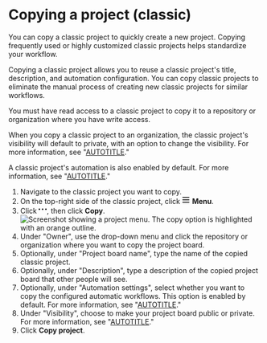 # Copying a project (classic)

You can copy a classic project to quickly create a new project. Copying frequently used or highly customized classic projects helps standardize your workflow.

Copying a classic project allows you to reuse a classic project's title, description, and automation configuration. You can copy classic projects to eliminate the manual process of creating new classic projects for similar workflows.

You must have read access to a classic project to copy it to a repository or organization where you have write access.

When you copy a classic project to an organization, the classic project's visibility will default to private, with an option to change the visibility. For more information, see "[AUTOTITLE](/issues/organizing-your-work-with-project-boards/managing-project-boards/changing-project-board-visibility)."

A classic project's automation is also enabled by default. For more information, see "[AUTOTITLE](/issues/organizing-your-work-with-project-boards/managing-project-boards/about-automation-for-project-boards)."

1. Navigate to the classic project you want to copy.
1. On the top-right side of the classic project, click <svg version="1.1" width="16" height="16" viewBox="0 0 16 16" class="octicon octicon-three-bars" aria-hidden="true"><path d="M1 2.75A.75.75 0 0 1 1.75 2h12.5a.75.75 0 0 1 0 1.5H1.75A.75.75 0 0 1 1 2.75Zm0 5A.75.75 0 0 1 1.75 7h12.5a.75.75 0 0 1 0 1.5H1.75A.75.75 0 0 1 1 7.75ZM1.75 12h12.5a.75.75 0 0 1 0 1.5H1.75a.75.75 0 0 1 0-1.5Z"></path></svg> **Menu**.
1. Click <svg version="1.1" width="16" height="16" viewBox="0 0 16 16" class="octicon octicon-kebab-horizontal" aria-label="The horizontal kebab icon" role="img"><path d="M8 9a1.5 1.5 0 1 0 0-3 1.5 1.5 0 0 0 0 3ZM1.5 9a1.5 1.5 0 1 0 0-3 1.5 1.5 0 0 0 0 3Zm13 0a1.5 1.5 0 1 0 0-3 1.5 1.5 0 0 0 0 3Z"></path></svg>, then click **Copy**.
![Screenshot showing a project menu. The copy option is highlighted with an orange outline.](/assets/images/help/projects/project-board-copy-setting.png)
1. Under "Owner", use the drop-down menu and click the repository or organization where you want to copy the project board.
1. Optionally, under "Project board name", type the name of the copied classic project.
1. Optionally, under "Description", type a description of the copied project board that other people will see.
1. Optionally, under "Automation settings", select whether you want to copy the configured automatic workflows. This option is enabled by default. For more information, see "[AUTOTITLE](/issues/organizing-your-work-with-project-boards/managing-project-boards/about-automation-for-project-boards)."
1. Under "Visibility", choose to make your project board public or private. For more information, see "[AUTOTITLE](/issues/organizing-your-work-with-project-boards/managing-project-boards/changing-project-board-visibility)."
1. Click **Copy project**.
